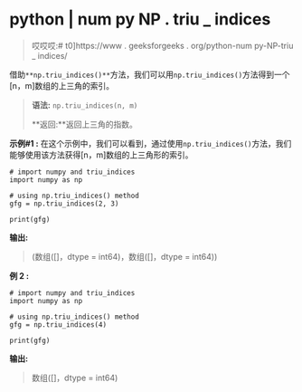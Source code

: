 # python | num py NP . triu _ indices

> 哎哎哎:# t0]https://www . geeksforgeeks . org/python-num py-NP-triu _ indices/

借助`**np.triu_indices()**`方法，我们可以用`np.triu_indices()`方法得到一个[n，m]数组的上三角的索引。

> **语法:** `np.triu_indices(n, m)`
> 
> **返回:**返回上三角的指数。

**示例#1 :**
在这个示例中，我们可以看到，通过使用`np.triu_indices()`方法，我们能够使用该方法获得[n，m]数组的上三角形的索引。

```
# import numpy and triu_indices
import numpy as np

# using np.triu_indices() method
gfg = np.triu_indices(2, 3)

print(gfg)
```

**输出:**

> (数组([]，dtype = int64)，数组([]，dtype = int64))

**例 2 :**

```
# import numpy and triu_indices
import numpy as np

# using np.triu_indices() method
gfg = np.triu_indices(4)

print(gfg)
```

**输出:**

> 数组([]，dtype = int64)